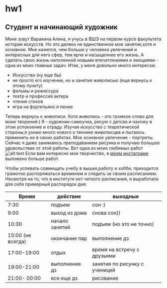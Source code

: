 # hw1
## Студент и начинающий художник 
Меня зовут Варакина Алина, я учусь в ВШЭ на первом курсе факультета истории искусств. Но это далеко не единственное мое занятие,хотя и основное. Мне кажется, чем больше у человека увлечений и интересных для него сфер, тем ярче и насыщеннее его жизнь. А сделать свою жизнь наполенной новыми впечатлениями и эмоциями - одна из моих главных задач. Итак, у меня довольно много интересов:

- Искусство (ну еще бы)
- не просто его изучение, но и занятия живописью (еще вернусь к этому пункту)
- фильмы и режиссура
- театр и профессия актера
- чтение стихов 
- игра на фортепьяно и пение 

Теперь вернусь к живописи. Хотя живопись - это громкое слово для моих творений:) Я - художник-самоучка, рисую с детсва и нахожу в этом успокоение и отраду. Изучая искусство с теаретической стороны,я узнаю много нового о технике живописцев и пытаюсь применить ее в своих работах. Мое основное увлечение - портреты. Сейчас я даже занимаюсь преподаванием рисунка и получаю большое удовольствие от этой работы.
Вот одна из моих любимых работ
![alt text](https://pp.userapi.com/c841422/v841422201/5d25a/z56Tn6_-15I.jpg)
Если вам интересно мое творчество, в
[моем инстаграме](https://www.instagram.com/not_angel_exactly/ "Not angel exactly") выложено больше работ.

Чтобы успевать совмещать учебу в вышке,работу и хобби, приходится грамотно распоряжаться временем и следить за своим расписанием. Несмотря на то, что в институте нет четкого расписания, я выработала для себя примерный распорядок дня:

Время  | действие | выходные 
  ---  |    ---  | ---     
7:30   | подъем  | сон :)   
9:00  | выход из дома   | снова сон))
10:30 | начало занятий | подъем (но это не точно)
15:00 (не всегда) | окончание пар | выполнение дз
17:00-19:00 | отдых | время на встречу с друзьями
19:00-21:00 | выполнение дз | занятия по рисунку с ученицей
21:00- 00:00| все еще дз | рисование
